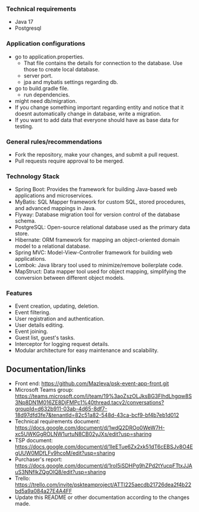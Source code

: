 ### Technical requirements
- Java 17
- Postgresql

### Application configurations
- go to application.properties.
  - That file contains the details for connection to the database. Use those to create local database.
  - server port.
  - jpa and mybatis settings regarding db.
- go to build.gradle file.
  - run dependencies.
- might need db/migration.
-   If you change something important regarding entity and notice that it doesnt automatically change in database, write a migration.
-   If you want to add data that everyone should have as base data for testing.

### General rules/recommendations
- Fork the repository, make your changes, and submit a pull request.
- Pull requests require approval to be merged.

### Technology Stack
- Spring Boot: Provides the framework for building Java-based web applications and microservices.
- MyBatis: SQL Mapper framework for custom SQL, stored procedures, and advanced mappings in Java.
- Flyway: Database migration tool for version control of the database schema.
- PostgreSQL: Open-source relational database used as the primary data store.
- Hibernate: ORM framework for mapping an object-oriented domain model to a relational database.
- Spring MVC: Model-View-Controller framework for building web applications.
- Lombok: Java library tool used to minimize/remove boilerplate code.
- MapStruct: Data mapper tool used for object mapping, simplifying the conversion between different object models.

### Features
- Event creation, updating, deletion.
- Event filtering.
- User registration and authentication.
- User details editing.
- Event joining.
- Guest list, guest's tasks.
- Interceptor for logging request details.
- Modular architecture for easy maintenance and scalability.

## Documentation/links
- Front end: https://github.com/MazIeva/psk-event-app-front.git
- Microsoft Teams group: https://teams.microsoft.com/l/team/19%3aoZszOLJksBG3FlhdLhgqw8S3Np8DN1M016ZE8DjFMPc1%40thread.tacv2/conversations?groupId=d632b911-03ab-4d65-8df7-18d97dfd3fe7&tenantId=82c51a82-548d-43ca-bcf9-bf4b7eb1d012
- Technical requirements document: https://docs.google.com/document/d/1wdQ2DROo0WeW7H-xc5UWKGgROLNW1urtuN8CB02yJXs/edit?usp=sharing
- TSP document: https://docs.google.com/document/d/1IeETue6Zx2xk51dT6cEBSJv8O4EgUUW0MDfLFv9hcoM/edit?usp=sharing
- Purchaser's report: https://docs.google.com/document/d/1roI5iSDHPg9hZPd2tYucpFTtxJJAuS3NNfIkZQgOlQ8/edit?usp=sharing
- Trello: https://trello.com/invite/pskteamproject/ATTI225aecdb21726dea2f4b22bd5a9a084a27E4A4FF
- Update this README or other documentation according to the changes made.